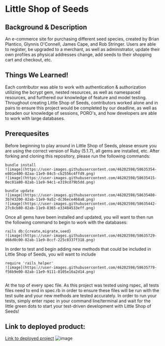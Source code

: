 # Little Shop of Seeds

## Background & Description

An e-commerce site for purchasing different seed species, created by Brian Plantico, Glynnis O'Connell, James Cape, and Rob Stringer. Users are able to register, be upgraded to a merchant, as well as administrator, update their own profiles as physical addresses change, add seeds to their shopping cart and checkout, etc.

## Things We Learned!

Each contributor was able to work with authentication & authorization utilizing the bcrypt gem, nested resources, as well as namespaced resources, and furthered our knowledge of feature and model testing. Throughout creating Little Shop of Seeds, contributors worked alone and in pairs to ensure this project would be completed by our deadline, as well as broaden our knowledge of sessions, PORO's, and how developers are able to work with large databases.  

## Prerequesites

Before beginning to play around in Little Shop of Seeds, please ensure you are using the correct version of Ruby (5.1.7), all gems are installed, etc. After forking and cloning this repository, please run the following commands:

```
bundle install
![image](https://user-images.githubusercontent.com/46202598/58635354-e801e400-82aa-11e9-84c5-cb2556c4ffd9.png)
![image](https://user-images.githubusercontent.com/46202598/58635415-0ec01a80-82ab-11e9-94c1-e319cd79b5dd.png)

bundle update
![image](https://user-images.githubusercontent.com/46202598/58635480-3b743200-82ab-11e9-9a52-dc36ece468a8.png)
![image](https://user-images.githubusercontent.com/46202598/58635442-27c8cb80-82ab-11e9-8365-e33484533eff.png)

```
Once all gems have been installed and updated, you will want to then run the following command to begin to work with the databases:

```
rails db:{create,migrate,seed}
![image](https://user-images.githubusercontent.com/46202598/58635729-d66d0c00-82ab-11e9-8ccf-225c8337f318.png)
```

In order to test and begin adding new methods that could be included in Little Shop of Seeds, you will want to include

```
require 'rails_helper'
![image](https://user-images.githubusercontent.com/46202598/58635779-f56b9e00-82ab-11e9-9111-8105e16a2d14.png)


```
At the top of every spec file. As this project was tested using rspec, all tests files need to end in spec.rb in order to ensure these files will be run with the test suite and your new methods are tested accurately. In order to run your tests, simply enter rspec in your command line/terminal and wait for the little green dots to start your test-driven development with Little Shop of Seeds!

## Link to deployed product:

[Link to deployed project](https://secret-beach-64798.herokuapp.com/)
![image](https://user-images.githubusercontent.com/46202598/58635841-2350e280-82ac-11e9-95b4-e7aa28ff1fbb.png)
